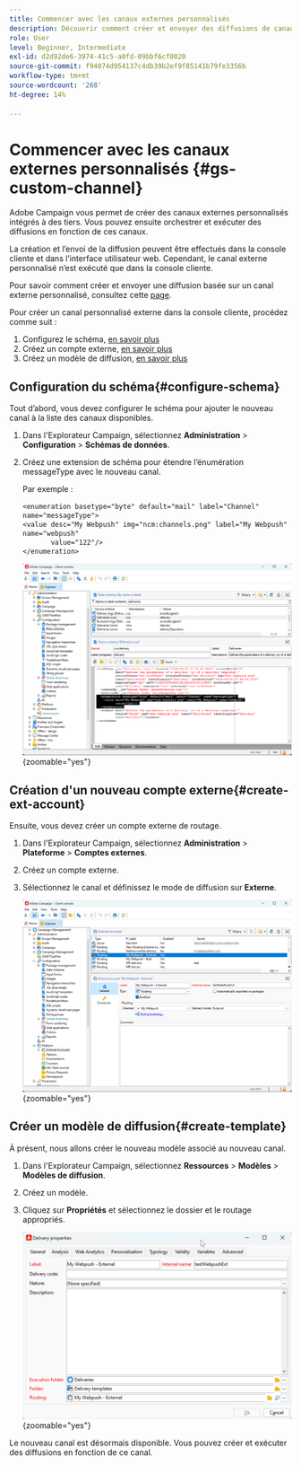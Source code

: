 ```yaml
---
title: Commencer avec les canaux externes personnalisés
description: Découvrir comment créer et envoyer des diffusions de canaux externes personnalisées à l’aide d’Adobe Campaign Web
role: User
level: Beginner, Intermediate
exl-id: d2d92de6-3974-41c5-a0fd-09bbf6cf0020
source-git-commit: f94074d954137c4db39b2ef9f85141b79fe3356b
workflow-type: tm+mt
source-wordcount: '268'
ht-degree: 14%

---
```


# Commencer avec les canaux externes personnalisés {#gs-custom-channel}

Adobe Campaign vous permet de créer des canaux externes personnalisés intégrés à des tiers. Vous pouvez ensuite orchestrer et exécuter des diffusions en fonction de ces canaux.

La création et l’envoi de la diffusion peuvent être effectués dans la console cliente et dans l’interface utilisateur web. Cependant, le canal externe personnalisé n’est exécuté que dans la console cliente.

Pour savoir comment créer et envoyer une diffusion basée sur un canal externe personnalisé, consultez cette [page](https://experienceleague.adobe.com/docs/campaign-web/v8/msg/gs-custom-channel.html?lang=fr).

Pour créer un canal personnalisé externe dans la console cliente, procédez comme suit :

1. Configurez le schéma, [en savoir plus](#configure-schema)
1. Créez un compte externe, [en savoir plus](#create-ext-account)
1. Créez un modèle de diffusion, [en savoir plus](#create-template)

## Configuration du schéma{#configure-schema}

Tout d’abord, vous devez configurer le schéma pour ajouter le nouveau canal à la liste des canaux disponibles.

1. Dans l&#39;Explorateur Campaign, sélectionnez **Administration** > **Configuration** > **Schémas de données**.

1. Créez une extension de schéma pour étendre l’énumération messageType avec le nouveau canal.

   Par exemple :

   ```
   <enumeration basetype="byte" default="mail" label="Channel" name="messageType">
   <value desc="My Webpush" img="ncm:channels.png" label="My Webpush" name="webpush"
          value="122"/>
   </enumeration>
   ```

   ![](assets/cus-schema.png){zoomable="yes"}

## Création d&#39;un nouveau compte externe{#create-ext-account}

Ensuite, vous devez créer un compte externe de routage.

1. Dans l&#39;Explorateur Campaign, sélectionnez **Administration** > **Plateforme** > **Comptes externes**.

1. Créez un compte externe.

1. Sélectionnez le canal et définissez le mode de diffusion sur **Externe**.

   ![](assets/cus-ext-account.png){zoomable="yes"}

## Créer un modèle de diffusion{#create-template}

À présent, nous allons créer le nouveau modèle associé au nouveau canal.

1. Dans l&#39;Explorateur Campaign, sélectionnez **Ressources** > **Modèles** > **Modèles de diffusion**.

1. Créez un modèle.

1. Cliquez sur **Propriétés** et sélectionnez le dossier et le routage appropriés.

   ![](assets/cus-template.png){zoomable="yes"}

Le nouveau canal est désormais disponible. Vous pouvez créer et exécuter des diffusions en fonction de ce canal.
